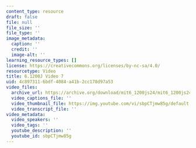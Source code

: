 ```yaml
---
content_type: resource
draft: false
file: null
file_size: ''
file_type: ''
image_metadata:
  caption: ''
  credit: ''
  image-alt: ''
learning_resource_types: []
license: https://creativecommons.org/licenses/by-nc-sa/4.0/
resourcetype: Video
title: 6.1200J Video 7
uid: 4c897311-6bdf-4084-a41b-2cc178d97a53
video_files:
  archive_url: https://archive.org/download/mit6_1200js24/mit6_1200js24_lec01_360p.mp4
  video_captions_file: ''
  video_thumbnail_file: https://img.youtube.com/vi/sbpCTjmw85g/default.jpg
  video_transcript_file: ''
video_metadata:
  video_speakers: ''
  video_tags: ''
  youtube_description: ''
  youtube_id: sbpCTjmw85g
---
```

